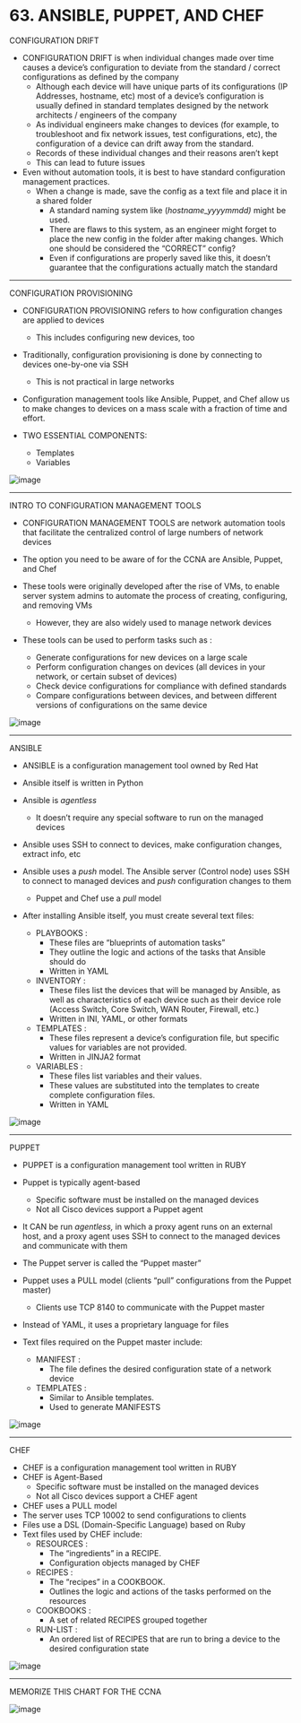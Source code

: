 # 63. ANSIBLE, PUPPET, AND CHEF

CONFIGURATION DRIFT

- CONFIGURATION DRIFT is when individual changes made over time causes a device’s configuration to deviate from the standard / correct configurations as defined by the company
    - Although each device will have unique parts of its configurations (IP Addresses, hostname, etc) most of a device’s configuration is usually defined in standard templates designed by the network architects / engineers of the company
    - As individual engineers make changes to devices (for example, to troubleshoot and fix network issues, test configurations, etc), the configuration of a device can drift away from the standard.
    - Records of these individual changes and their reasons aren’t kept
    - This can lead to future issues
- Even without automation tools, it is best to have standard configuration management practices.
    - When a change is made, save the config as a text file and place it in a shared folder
        - A standard naming system like (*hostname_yyyymmdd)* might be used.
        - There are flaws to this system, as an engineer might forget to place the new config in the folder after making changes. Which one should be considered the “CORRECT” config?
        - Even if configurations are properly saved like this, it doesn’t guarantee that the configurations actually match the standard
---

CONFIGURATION PROVISIONING

- CONFIGURATION PROVISIONING refers to how configuration changes are applied to devices
    - This includes configuring new devices, too
- Traditionally, configuration provisioning is done by connecting to devices one-by-one via SSH
    - This is not practical in large networks
- Configuration management tools like Ansible, Puppet, and Chef allow us to make changes to devices on a mass scale with a fraction of time and effort.

- TWO ESSENTIAL COMPONENTS:
    - Templates
    - Variables

![image](https://github.com/vanhoangkha/CCNA_Course_Notes/assets/images/placeholder.png)

---

INTRO TO CONFIGURATION MANAGEMENT TOOLS

- CONFIGURATION MANAGEMENT TOOLS are network automation tools that facilitate the centralized control of large numbers of network devices
- The option you need to be aware of for the CCNA are Ansible, Puppet, and Chef
- These tools were originally developed after the rise of VMs, to enable server system admins to automate the process of creating, configuring, and removing VMs
    - However, they are also widely used to manage network devices
    
- These tools can be used to perform tasks such as :
    - Generate configurations for new devices on a large scale
    - Perform configuration changes on devices (all devices in your network, or certain subset of devices)
    - Check device configurations for compliance with defined standards
    - Compare configurations between devices, and between different versions of configurations on the same device

![image](https://github.com/vanhoangkha/CCNA_Course_Notes/assets/images/placeholder.png)

---

ANSIBLE 

- ANSIBLE is a configuration management tool owned by Red Hat
- Ansible itself is written in Python
- Ansible is *agentless*
    - It doesn’t require any special software to run on the managed devices
- Ansible uses SSH to connect to devices, make configuration changes, extract info, etc
- Ansible uses a *push* model. The Ansible server (Control node) uses SSH to connect to managed devices and *push* configuration changes to them
    - Puppet and Chef use a *pull* model
    
- After installing Ansible itself, you must create several text files:
    - PLAYBOOKS :
        - These files are “blueprints of automation tasks”
        - They outline the logic and actions of the tasks that Ansible should do
        - Written in YAML
    - INVENTORY :
        - These files list the devices that will be managed by Ansible, as well as characteristics of each device such as their device role (Access Switch, Core Switch, WAN Router, Firewall, etc.)
        - Written in INI, YAML, or other formats
    - TEMPLATES :
        - These files represent a device’s configuration file, but specific values for variables are not provided.
        - Written in JINJA2 format
    - VARIABLES :
        - These files list variables and their values.
        - These values are substituted into the templates to create complete configuration files.
        - Written in YAML

![image](https://github.com/vanhoangkha/CCNA_Course_Notes/assets/images/placeholder.png)

---

PUPPET 

- PUPPET is a configuration management tool written in RUBY
- Puppet is typically agent-based
    - Specific software must be installed on the managed devices
    - Not all Cisco devices support a Puppet agent
    
- It CAN be run *agentless,* in which a proxy agent runs on an external host, and a proxy agent uses SSH to connect to the managed devices and communicate with them
- The Puppet server is called the “Puppet master”
- Puppet uses a PULL model (clients “pull” configurations from the Puppet master)
    - Clients use TCP 8140 to communicate with the Puppet master
- Instead of YAML, it uses a proprietary language for files
- Text files required on the Puppet master include:
    - MANIFEST :
        - The file defines the desired configuration state of a network device
    - TEMPLATES :
        - Similar to Ansible templates.
        - Used to generate MANIFESTS

![image](https://github.com/vanhoangkha/CCNA_Course_Notes/assets/images/placeholder.png)

---

CHEF

- CHEF is a configuration management tool written in RUBY
- CHEF is Agent-Based
    - Specific software must be installed on the managed devices
    - Not all Cisco devices support a CHEF agent
- CHEF uses a PULL model
- The server uses TCP 10002 to send configurations to clients
- Files use a DSL (Domain-Specific Language) based on Ruby
- Text files used by CHEF include:
    - RESOURCES :
        - The “ingredients” in a RECIPE.
        - Configuration objects managed by CHEF
    - RECIPES :
        - The “recipes” in a COOKBOOK.
        - Outlines the logic and actions of the tasks performed on the resources
    - COOKBOOKS :
        - A set of related RECIPES grouped together
    - RUN-LIST :
        - An ordered list of RECIPES that are run to bring a device to the desired configuration state

![image](https://github.com/vanhoangkha/CCNA_Course_Notes/assets/images/placeholder.png)

---

MEMORIZE THIS CHART FOR THE CCNA

![image](https://github.com/vanhoangkha/CCNA_Course_Notes/assets/images/placeholder.png)
